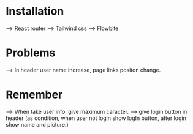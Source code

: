 # Installation

--> React router
--> Tailwind css
--> Flowbite

# Problems

--> In header user name increase, page links positon change.

# Remember

--> When take user info, give maximum caracter.
--> give login button in header (as condition, when user not login show logIn button,
after login show name and picture.)
